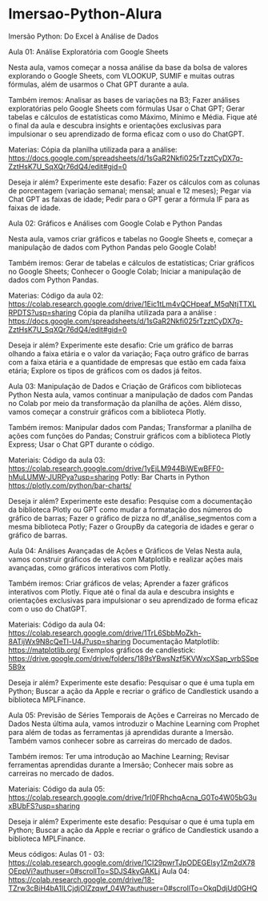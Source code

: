 # Imersao-Python-Alura
Imersão Python: Do Excel à Análise de Dados


Aula 01: Análise Exploratória com Google Sheets

Nesta aula, vamos começar a nossa análise da base da bolsa de valores explorando o Google Sheets, com VLOOKUP, SUMIF e muitas outras fórmulas, além de usarmos o Chat GPT durante a aula.

Também iremos:
Analisar as bases de variações na B3;
Fazer análises exploratórias pelo Google Sheets com fórmulas
Usar o Chat GPT;
Gerar tabelas e cálculos de estatísticas como Máximo, Mínimo e Média.
Fique até o final da aula e descubra insights e orientações exclusivas para impulsionar o seu aprendizado de forma eficaz com o uso do ChatGPT.

Materias:
Cópia da planilha utilizada para a análise: https://docs.google.com/spreadsheets/d/1sGaR2Nkfi025rTzztCyDX7q-ZztHsK7U_SqXQr76dQ4/edit#gid=0

Deseja ir além? Experimente este desafio:
Fazer os cálculos com as colunas de porcentagem (variação semanal; mensal; anual e 12 meses);
Pegar via Chat GPT as faixas de idade;
Pedir para o GPT gerar a fórmula IF para as faixas de idade.


Aula 02: Gráficos e Análises com Google Colab e Python Pandas

Nesta aula, vamos criar gráficos e tabelas no Google Sheets e, começar a manipulação de dados com Python Pandas pelo Google Colab!

Também iremos:
Gerar de tabelas e cálculos de estatísticas;
Criar gráficos no Google Sheets;
Conhecer o Google Colab;
Iniciar a manipulação de dados com Python Pandas.

Materias:
Código da aula 02: https://colab.research.google.com/drive/1Eic1tLm4vQCHpeaf_M5qNtjTTXLRPDTS?usp=sharing
Cópia da planilha utilizada para a análise : https://docs.google.com/spreadsheets/d/1sGaR2Nkfi025rTzztCyDX7q-ZztHsK7U_SqXQr76dQ4/edit#gid=0

Deseja ir além? Experimente este desafio:
Crie um gráfico de barras olhando a faixa etária e o valor da variação;
Faça outro gráfico de barras com a faixa etária e a quantidade de empresas que estão em cada faixa etária;
Explore os tipos de gráficos com os dados já feitos.


Aula 03: Manipulação de Dados e Criação de Gráficos com bibliotecas Python
Nesta aula, vamos continuar a manipulação de dados com Pandas no Colab por meio da transformação da planilha de ações. Além disso, vamos começar a construir gráficos com a biblioteca Plotly.

Também iremos:
Manipular dados com Pandas;
Transformar a planilha de ações com funções do Pandas;
Construir gráficos com a biblioteca Plotly Express;
Usar o Chat GPT durante o código.

Materiais:
Código da aula 03: https://colab.research.google.com/drive/1yEjLM944BiWEwBFF0-hMuLUMW-JURPya?usp=sharing
Potly: Bar Charts in Python https://plotly.com/python/bar-charts/

Deseja ir além? Experimente este desafio:
Pesquise com a documentação da biblioteca Plotly ou GPT como mudar a formatação dos números do gráfico de barras;
Fazer o gráfico de pizza no df_análise_segmentos com a mesma biblioteca Potly;
Fazer o GroupBy da categoria de idades e gerar o gráfico de barras.


Aula 04: Análises Avançadas de Ações e Gráficos de Velas
Nesta aula, vamos construir gráficos de velas com Matplotlib e realizar ações mais avançadas, como gráficos interativos com Plotly.

Também iremos:
Criar gráficos de velas;
Aprender a fazer gráficos interativos com Plotly.
Fique até o final da aula e descubra insights e orientações exclusivas para impulsionar o seu aprendizado de forma eficaz com o uso do ChatGPT.

Materiais:
Código da aula 04: https://colab.research.google.com/drive/1TrL6SbbMoZkh-8ATijWx9N8cQeTl-U4J?usp=sharing
Documentação Matplotlib: https://matplotlib.org/
Exemplos gráficos de candlestick: https://drive.google.com/drive/folders/189sYBwsNzf5KVWxcXSap_vrbSSpe5B9x 


Deseja ir além? Experimente este desafio:
Pesquisar o que é uma tupla em Python;
Buscar a ação da Apple e recriar o gráfico de Candlestick usando a biblioteca MPLFinance.


Aula 05: Previsão de Séries Temporais de Ações e Carreiras no Mercado de Dados
Nesta última aula, vamos introduzir o Machine Learning com Prophet para além de todas as ferramentas já aprendidas durante a Imersão. Também vamos conhecer sobre as carreiras do mercado de dados.

Também iremos:
Ter uma introdução ao Machine Learning;
Revisar ferramentas aprendidas durante a Imersão;
Conhecer mais sobre as carreiras no mercado de dados.

Materiais:
Código da aula 05: https://colab.research.google.com/drive/1rI0FRhchqAcna_G0To4W05bG3uxBUbFS?usp=sharing

Deseja ir além? Experimente este desafio:
Pesquisar o que é uma tupla em Python;
Buscar a ação da Apple e recriar o gráfico de Candlestick usando a biblioteca MPLFinance.


Meus códigos:
Aulas 01 - 03: https://colab.research.google.com/drive/1CI29pwrTJpODEGElsy1Zm2dX78OEppVi?authuser=0#scrollTo=SDJS4kyGAKLj
Aula 04: https://colab.research.google.com/drive/18-TZrw3cBiH4bA1ILCjdjOlZzqwf_04W?authuser=0#scrollTo=OkqDdjUd0GHQ
